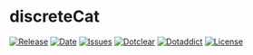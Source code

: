 # discreteCat

[![Release](https://img.shields.io/github/v/release/franck-paul/discreteCat)](https://github.com/franck-paul/discreteCat/releases)
[![Date](https://img.shields.io/github/release-date/franck-paul/discreteCat)](https://github.com/franck-paul/discreteCat/releases)
[![Issues](https://img.shields.io/github/issues/franck-paul/discreteCat)](https://github.com/franck-paul/discreteCat/issues)
[![Dotclear](https://img.shields.io/badge/dotclear-v2.24-blue.svg)](https://fr.dotclear.org/download)
[![Dotaddict](https://img.shields.io/badge/dotaddict-official-green.svg)](https://plugins.dotaddict.org/dc2/details/discreteCat)
[![License](https://img.shields.io/github/license/franck-paul/discreteCat)](https://github.com/franck-paul/discreteCat/blob/master/LICENSE)

